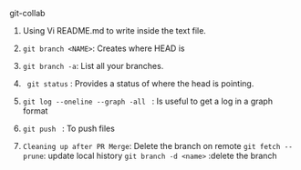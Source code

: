  git-collab

 1. Using Vi README.md to write inside the text file.
 2. `git branch <NAME>`: Creates <NAME> where HEAD is

 3. `git branch -a`: List all your branches.

 4. ` git status` : Provides a status of where the head is pointing.

 5. `git log --oneline --graph -all ` : Is useful to get a log in a graph format

 6. `git push ` : To push files

 7. `Cleaning up after PR Merge`: 
  	Delete the branch on remote
	`git fetch --prune`: update local history
	`git branch -d <name>` :delete the branch
